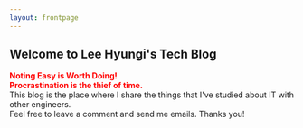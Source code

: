 ```yaml
---
layout: frontpage
---
```


## Welcome to Lee Hyungi's Tech Blog

<strong><font color="Red">Noting Easy is Worth Doing!</font></strong><br>
<strong><font color="Red">Procrastination is the thief of time.</font></strong><br>
This blog is the place where I share the things that I've studied about IT with other engineers.  
Feel free to leave a comment and send me emails. Thanks you!
